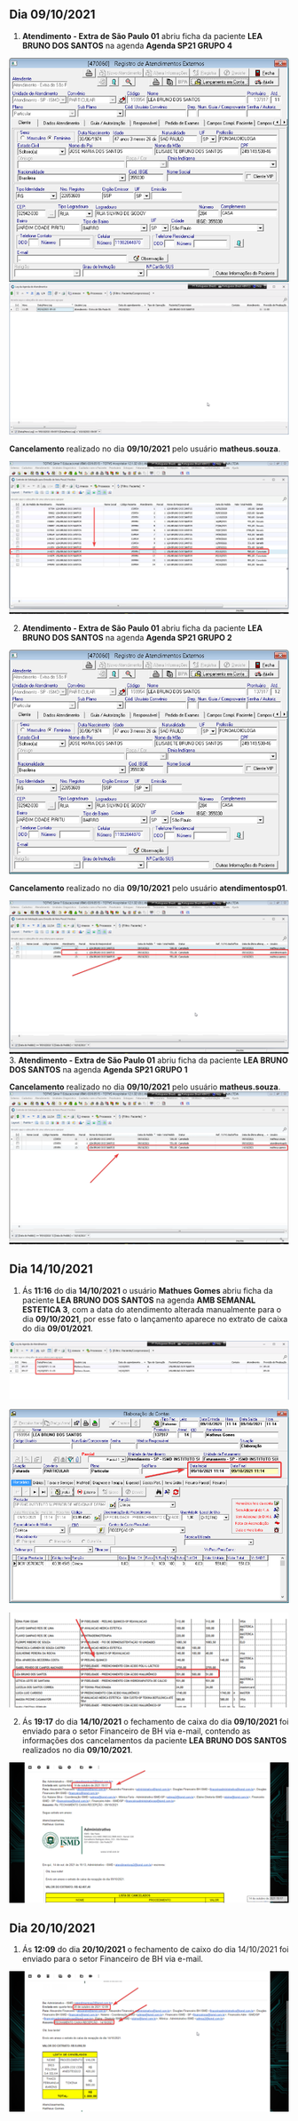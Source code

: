 ## Dia 09/10/2021

1. **Atendimento - Extra de São Paulo 01** abriu ficha da paciente **LEA BRUNO DOS SANTOS** na agenda **Agenda SP21 GRUPO 4**

![a5053cb7a148d65acc9eeeff7e5097e7.png](../_resources/a5053cb7a148d65acc9eeeff7e5097e7.png)
![5089e38b72f67ebf0b3ff06a6b1aa858.png](../_resources/5089e38b72f67ebf0b3ff06a6b1aa858.png)


**Cancelamento** realizado no dia **09/10/2021** pelo usuário **matheus.souza**.

![c4c329d8b384ef0b55e538cbf1104143.png](../_resources/c4c329d8b384ef0b55e538cbf1104143.png)

2. **Atendimento - Extra de São Paulo 01** abriu ficha da paciente **LEA BRUNO DOS SANTOS** na agenda **Agenda SP21 GRUPO 2**

![6c3e35f8318d30151f6417a94d22ae1d.png](../_resources/6c3e35f8318d30151f6417a94d22ae1d.png)

**Cancelamento** realizado no dia **09/10/2021** pelo usuário **atendimentosp01**.

![4253995c358d634b325b2433f9f090c4.png](../_resources/4253995c358d634b325b2433f9f090c4.png)
3. **Atendimento - Extra de São Paulo 01** abriu ficha da paciente **LEA BRUNO DOS SANTOS** na agenda **Agenda SP21 GRUPO 1**

**Cancelamento** realizado no dia  **09/10/2021** pelo usuário **matheus.souza**.
![ffca491ac3fbabf939e2ece0a92b9898.png](../_resources/ffca491ac3fbabf939e2ece0a92b9898.png)

## Dia 14/10/2021
1. Ás **11:16** do dia **14/10/2021** o usuário **Mathues Gomes** abriu ficha da paciente **LEA BRUNO DOS SANTOS** na agenda **AMB SEMANAL ESTETICA 3**, com a data do atendimento alterada manualmente para o dia **09/10/2021**, por  esse fato o lançamento aparece no extrato de caixa do dia **09/01/2021**.

![98b3e3ff89fa86f9cd2eb02ca8303f4a.png](../_resources/98b3e3ff89fa86f9cd2eb02ca8303f4a.png)

![cc02ade8b19a4866141707a8c1594805.png](../_resources/cc02ade8b19a4866141707a8c1594805.png)

![f6a350e27cd55631e425ef1138c08f25.png](../_resources/f6a350e27cd55631e425ef1138c08f25.png)

2. Ás **19:17** do dia **14/10/2021** o fechamento de caixa do dia **09/10/2021** foi enviado para o setor Financeiro de BH via e-mail, contendo as informações  dos cancelamentos da paciente **LEA BRUNO DOS SANTOS** realizados no dia **09/10/2021**.

![e8a226e52073df20c1fb43caa06ca9b0.png](../_resources/e8a226e52073df20c1fb43caa06ca9b0.png)

## Dia 20/10/2021

1. Ás **12:09** do dia **20/10/2021** o fechamento de caixo do dia 14/10/2021 foi enviado para o setor Financeiro de BH via e-mail. 

![f55f3b9410930a0b466b2d4abce13a3f.png](../_resources/f55f3b9410930a0b466b2d4abce13a3f.png)

